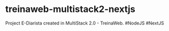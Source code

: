 # treinaweb-multistack2-nextjs
Project E-Diarista created in MultiStack 2.0 - TreinaWeb. #NodeJS #NextJS
